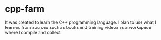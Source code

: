 # cpp-farm
It was created to learn the C++ programming language. I plan to use what I learned from sources such as books and training videos as a workspace where I compile and collect.
